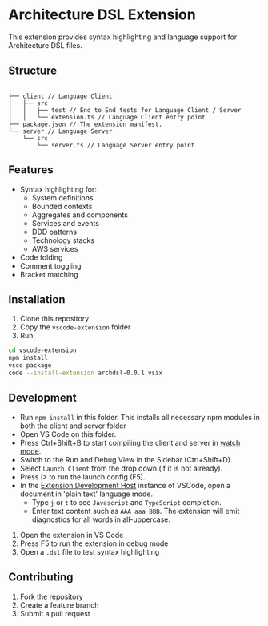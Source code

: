 # Architecture DSL Extension

This extension provides syntax highlighting and language support for Architecture DSL files.

## Structure

```
.
├── client // Language Client
│   ├── src
│   │   ├── test // End to End tests for Language Client / Server
│   │   └── extension.ts // Language Client entry point
├── package.json // The extension manifest.
└── server // Language Server
    └── src
        └── server.ts // Language Server entry point
```

## Features

- Syntax highlighting for:
  - System definitions
  - Bounded contexts
  - Aggregates and components
  - Services and events
  - DDD patterns
  - Technology stacks
  - AWS services
- Code folding
- Comment toggling
- Bracket matching

## Installation

1. Clone this repository
2. Copy the `vscode-extension` folder
3. Run:
```bash
cd vscode-extension
npm install
vsce package
code --install-extension archdsl-0.0.1.vsix
```

## Development

- Run `npm install` in this folder. This installs all necessary npm modules in both the client and server folder
- Open VS Code on this folder.
- Press Ctrl+Shift+B to start compiling the client and server in [watch mode](https://code.visualstudio.com/docs/editor/tasks#:~:text=The%20first%20entry%20executes,the%20HelloWorld.js%20file.).
- Switch to the Run and Debug View in the Sidebar (Ctrl+Shift+D).
- Select `Launch Client` from the drop down (if it is not already).
- Press ▷ to run the launch config (F5).
- In the [Extension Development Host](https://code.visualstudio.com/api/get-started/your-first-extension#:~:text=Then%2C%20inside%20the%20editor%2C%20press%20F5.%20This%20will%20compile%20and%20run%20the%20extension%20in%20a%20new%20Extension%20Development%20Host%20window.) instance of VSCode, open a document in 'plain text' language mode.
  - Type `j` or `t` to see `Javascript` and `TypeScript` completion.
  - Enter text content such as `AAA aaa BBB`. The extension will emit diagnostics for all words in all-uppercase.

1. Open the extension in VS Code
2. Press F5 to run the extension in debug mode
3. Open a `.dsl` file to test syntax highlighting

## Contributing

1. Fork the repository
2. Create a feature branch
3. Submit a pull request
